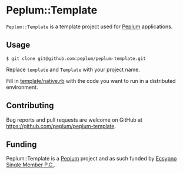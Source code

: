 # Peplum::Template

`Peplum::Template` is a template project used for [Peplum](https://github.com/peplum/peplum) applications.

## Usage

    $ git clone git@github.com:peplum/peplum-template.git

Replace `template` and `Template` with your project name.

Fill in [template/native.rb](https://github.com/peplum/peplum-template/blob/main/peplum/template/native.rb) with the
code you want to run in a distributed environment.

## Contributing

Bug reports and pull requests are welcome on GitHub at https://github.com/peplum/peplum-template.

## Funding

Peplum::Template is a [Peplum](https://github.com/peplum/) project and as such funded by [Ecsypno Single Member P.C.](https://ecsypno.com).
